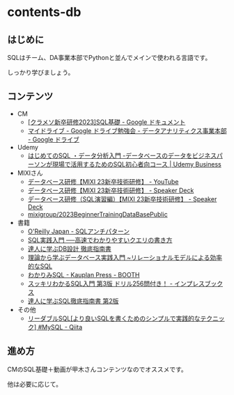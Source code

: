 # contents-db

## はじめに

SQLはチーム、DA事業本部でPythonと並んでメインで使われる言語です。

しっかり学びましょう。

## コンテンツ

- CM
    - [[クラメソ新卒研修2023]SQL基礎 - Google ドキュメント](https://docs.google.com/document/d/1XVCysYeaAVE2VGpKnXzBmPMtQ3l3_NnCshLUFE6GPWc/edit#heading=h.y4j9i5cknv7k)
    - [マイドライブ - Google ドライブ](https://drive.google.com/drive/my-drive)[勉強会 - データアナリティクス事業本部 - Google ドライブ](https://drive.google.com/drive/folders/1Yt3an7PJYluNNkjV0z_59I6CUgiG-AEE)
- Udemy
    - [はじめてのSQL ・データ分析入門 -データベースのデータをビジネスパーソンが現場で活用するためのSQL初心者向コース | Udemy Business](https://classmethodjp.udemy.com/course/standard-sql-for-beginners/)
- MIXIさん
    - [データベース研修【MIXI 23新卒技術研修】 - YouTube](https://www.youtube.com/watch?v=scp8QnjqKsg)
    - [データベース研修【MIXI 23新卒技術研修】 - Speaker Deck](https://speakerdeck.com/mixi_engineers/2023-database-training-01)
    - [データベース研修（SQL演習編）【MIXI 23新卒技術研修】 - Speaker Deck](https://speakerdeck.com/mixi_engineers/2023-database-training-02-sql)
    - [mixigroup/2023BeginnerTrainingDataBasePublic](https://github.com/mixigroup/2023BeginnerTrainingDataBasePublic)
- 書籍
    - [O'Reilly Japan - SQLアンチパターン](https://www.oreilly.co.jp/books/9784873115894/)
    - [SQL実践入門 ──高速でわかりやすいクエリの書き方](https://www.amazon.co.jp/dp/B07JHRL1D3)
    - [達人に学ぶDB設計 徹底指南書](https://www.amazon.co.jp/dp/B00EE1XPAI)
    - [理論から学ぶデータベース実践入門 ~リレーショナルモデルによる効率的なSQL](https://www.amazon.co.jp/dp/4774171972)
    - [わかりみSQL - Kauplan Press - BOOTH](https://booth.pm/ja/items/1576397)
    - [スッキリわかるSQL入門 第3版 ドリル256問付き！ - インプレスブックス](https://book.impress.co.jp/books/1121101090)
    - [達人に学ぶSQL徹底指南書 第2版](https://www.shoeisha.co.jp/book/detail/9784798157825)
- その他
    - [リーダブルSQL[より良いSQLを書くためのシンプルで実践的なテクニック] #MySQL - Qiita](https://qiita.com/zackey2/items/883616dff71e51bf6563)

## 進め方

CMのSQL基礎＋動画が甲木さんコンテンツなのでオススメです。

他は必要に応じて。
